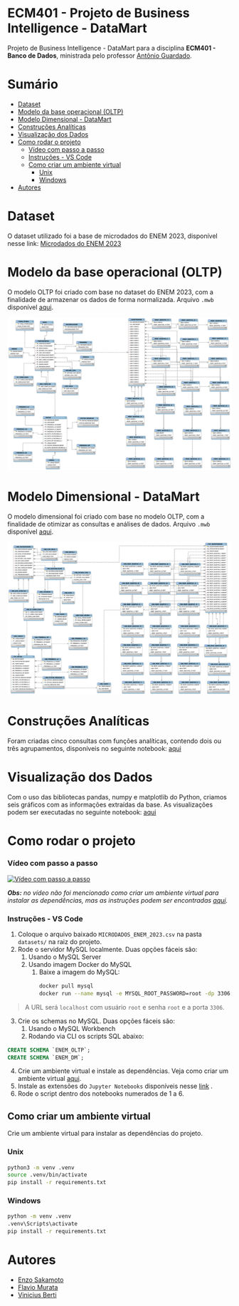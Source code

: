 # ECM401 - Projeto de Business Intelligence - DataMart

Projeto de Business Intelligence - DataMart para a disciplina **ECM401 - Banco de Dados**, ministrada pelo professor [Antônio Guardado](https://www.linkedin.com/in/antonio-fernando-nunes-guardado-7bb40b135/).

# Sumário
- [Dataset](#dataset)
- [Modelo da base operacional (OLTP)](#modelo-da-base-operacional-oltp)
- [Modelo Dimensional - DataMart](#modelo-dimensional---datamart)
- [Construções Analíticas](#construções-analíticas)
- [Visualização dos Dados](#visualização-dos-dados)
- [Como rodar o projeto](#como-rodar-o-projeto)
    - [Vídeo com passo a passo](#vídeo-com-passo-a-passo)
    - [Instruções - VS Code](#instruções---vs-code)
  - [Como criar um ambiente virtual](#como-criar-um-ambiente-virtual)
    - [Unix](#unix)
    - [Windows](#windows)
- [Autores](#autores)

# Dataset

O dataset utilizado foi a base de microdados do ENEM 2023, disponível nesse link: [Microdados do ENEM 2023](https://www.gov.br/inep/pt-br/acesso-a-informacao/dados-abertos/microdados/enem)

# Modelo da base operacional (OLTP)

O modelo OLTP foi criado com base no dataset do ENEM 2023, com a finalidade de armazenar os dados de forma normalizada. Arquivo `.mwb` disponível [aqui](./modelos/Modelo-OLTP.mwb).

![Modelo OLTP](./modelos/OLTP.png)

# Modelo Dimensional - DataMart

O modelo dimensional foi criado com base no modelo OLTP, com a finalidade de otimizar as consultas e análises de dados. Arquivo `.mwb` disponível [aqui](./modelos/Modelo-DM.mwb).

![Modelo Dimensional](./modelos/DM.png)

# Construções Analíticas

Foram criadas cinco consultas com funções analíticas, contendo dois ou três agrupamentos, disponíveis no seguinte notebook: [aqui](./src/5%20-%20Selects%20analíticos.ipynb)

# Visualização dos Dados

Com o uso das bibliotecas pandas, numpy e matplotlib do Python, criamos seis gráficos com as informações extraídas da base. As visualizações podem ser executadas no seguinte notebook: [aqui](./src/6%20-%20Visualização%20dos%20dados.ipynb)

# Como rodar o projeto

### Vídeo com passo a passo

[![Vídeo com passo a passo](https://img.youtube.com/vi/NzI7v51CfVo/sddefault.jpg)](https://youtu.be/NzI7v51CfVo)

***Obs:** no vídeo não foi mencionado como criar um ambiente virtual para instalar as dependências, mas as instruções podem ser encontradas [aqui](#como-criar-um-ambiente-virtual).*

### Instruções - VS Code

1. Coloque o arquivo baixado `MICRODADOS_ENEM_2023.csv` na pasta `datasets/` na raiz do projeto.
2. Rode o servidor MySQL localmente. Duas opções fáceis são:
   1. Usando o MySQL Server
   2. Usando imagem Docker do MySQL
      1. Baixe a imagem do MySQL:
         ```bash
         docker pull mysql
         docker run --name mysql -e MYSQL_ROOT_PASSWORD=root -dp 3306:3306 mysql
         ```
> A URL será `localhost` com usuário `root` e senha `root` e a porta `3306`.
> 
3. Crie os schemas no MySQL. Duas opções fáceis são:
   1. Usando o MySQL Workbench
   2. Rodando via CLI os scripts SQL abaixo:

```sql
CREATE SCHEMA `ENEM_OLTP`;
CREATE SCHEMA `ENEM_DM`;
```

4. Crie um ambiente virtual e instale as dependências. Veja como criar um ambiente virtual [aqui](#como-criar-um-ambiente-virtual).
5. Instale as extensões do `Jupyter Notebooks` disponíveis nesse [link](https://marketplace.visualstudio.com/items?itemName=ms-toolsai.jupyter) .
6. Rode o script dentro dos notebooks numerados de 1 a 6.

## Como criar um ambiente virtual

Crie um ambiente virtual para instalar as dependências do projeto.

### Unix

```bash
python3 -m venv .venv
source .venv/bin/activate
pip install -r requirements.txt
```

### Windows

```bash
python -m venv .venv
.venv\Scripts\activate
pip install -r requirements.txt
```
# Autores

- [Enzo Sakamoto](https://linkedin.com/in/enzosakamoto)
- [Flavio Murata](https://linkedin.com/in/02mrt/)
- [Vinicius Berti](https://linkedin.com/in/vinicius-berti-a80354209/)